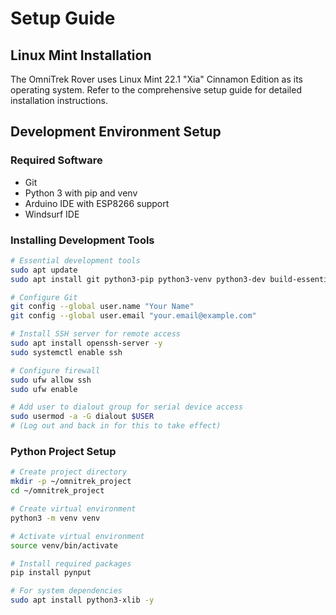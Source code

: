 # Setup Guide

## Linux Mint Installation

The OmniTrek Rover uses Linux Mint 22.1 "Xia" Cinnamon Edition as its operating system. Refer to the comprehensive setup guide for detailed installation instructions.

## Development Environment Setup

### Required Software

- Git
- Python 3 with pip and venv
- Arduino IDE with ESP8266 support
- Windsurf IDE

### Installing Development Tools

```bash
# Essential development tools
sudo apt update
sudo apt install git python3-pip python3-venv python3-dev build-essential -y

# Configure Git
git config --global user.name "Your Name"
git config --global user.email "your.email@example.com"

# Install SSH server for remote access
sudo apt install openssh-server -y
sudo systemctl enable ssh

# Configure firewall
sudo ufw allow ssh
sudo ufw enable

# Add user to dialout group for serial device access
sudo usermod -a -G dialout $USER
# (Log out and back in for this to take effect)
```

### Python Project Setup

```bash
# Create project directory
mkdir -p ~/omnitrek_project
cd ~/omnitrek_project

# Create virtual environment
python3 -m venv venv

# Activate virtual environment
source venv/bin/activate

# Install required packages
pip install pynput

# For system dependencies
sudo apt install python3-xlib -y
```
